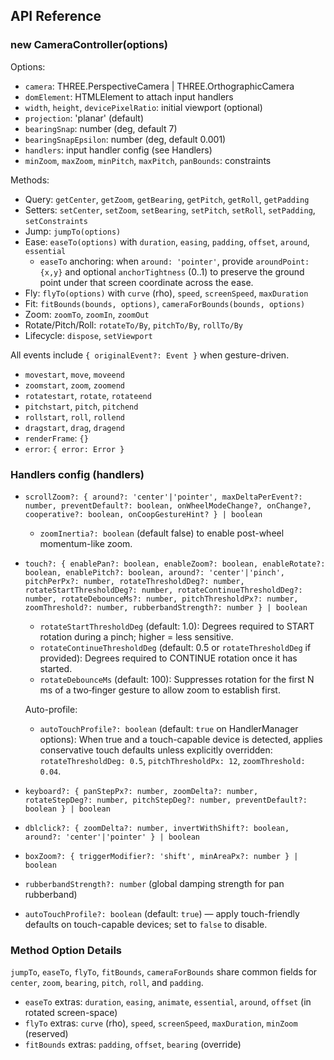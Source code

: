 ## API Reference

### new CameraController(options)

Options:
- `camera`: THREE.PerspectiveCamera | THREE.OrthographicCamera
- `domElement`: HTMLElement to attach input handlers
- `width`, `height`, `devicePixelRatio`: initial viewport (optional)
- `projection`: 'planar' (default)
- `bearingSnap`: number (deg, default 7)
- `bearingSnapEpsilon`: number (deg, default 0.001)
- `handlers`: input handler config (see Handlers)
- `minZoom`, `maxZoom`, `minPitch`, `maxPitch`, `panBounds`: constraints

Methods:
- Query: `getCenter`, `getZoom`, `getBearing`, `getPitch`, `getRoll`, `getPadding`
- Setters: `setCenter`, `setZoom`, `setBearing`, `setPitch`, `setRoll`, `setPadding`, `setConstraints`
- Jump: `jumpTo(options)`
- Ease: `easeTo(options)` with `duration`, `easing`, `padding`, `offset`, `around`, `essential`
  - `easeTo` anchoring: when `around: 'pointer'`, provide `aroundPoint: {x,y}` and optional `anchorTightness` (0..1) to preserve the ground point under that screen coordinate across the ease.
- Fly: `flyTo(options)` with `curve` (rho), `speed`, `screenSpeed`, `maxDuration`
- Fit: `fitBounds(bounds, options)`, `cameraForBounds(bounds, options)`
- Zoom: `zoomTo`, `zoomIn`, `zoomOut`
- Rotate/Pitch/Roll: `rotateTo/By`, `pitchTo/By`, `rollTo/By`
- Lifecycle: `dispose`, `setViewport`

All events include `{ originalEvent?: Event }` when gesture-driven.

- `movestart`, `move`, `moveend`
- `zoomstart`, `zoom`, `zoomend`
- `rotatestart`, `rotate`, `rotateend`
- `pitchstart`, `pitch`, `pitchend`
- `rollstart`, `roll`, `rollend`
- `dragstart`, `drag`, `dragend`
- `renderFrame`: `{}`
- `error`: `{ error: Error }`

### Handlers config (handlers)

- `scrollZoom?: { around?: 'center'|'pointer', maxDeltaPerEvent?: number, preventDefault?: boolean, onWheelModeChange?, onChange?, cooperative?: boolean, onCoopGestureHint? } | boolean`
  - `zoomInertia?: boolean` (default false) to enable post-wheel momentum-like zoom.
- `touch?: { enablePan?: boolean, enableZoom?: boolean, enableRotate?: boolean, enablePitch?: boolean, around?: 'center'|'pinch', pitchPerPx?: number, rotateThresholdDeg?: number, rotateStartThresholdDeg?: number, rotateContinueThresholdDeg?: number, rotateDebounceMs?: number, pitchThresholdPx?: number, zoomThreshold?: number, rubberbandStrength?: number } | boolean`
  - `rotateStartThresholdDeg` (default: 1.0): Degrees required to START rotation during a pinch; higher = less sensitive.
  - `rotateContinueThresholdDeg` (default: 0.5 or `rotateThresholdDeg` if provided): Degrees required to CONTINUE rotation once it has started.
  - `rotateDebounceMs` (default: 100): Suppresses rotation for the first N ms of a two‑finger gesture to allow zoom to establish first.
  
  Auto-profile:
  - `autoTouchProfile?: boolean` (default: `true` on HandlerManager options): When true and a touch-capable device is detected, applies conservative touch defaults unless explicitly overridden: `rotateThresholdDeg: 0.5`, `pitchThresholdPx: 12`, `zoomThreshold: 0.04`.
- `keyboard?: { panStepPx?: number, zoomDelta?: number, rotateStepDeg?: number, pitchStepDeg?: number, preventDefault?: boolean } | boolean`
- `dblclick?: { zoomDelta?: number, invertWithShift?: boolean, around?: 'center'|'pointer' } | boolean`
- `boxZoom?: { triggerModifier?: 'shift', minAreaPx?: number } | boolean`
- `rubberbandStrength?: number` (global damping strength for pan rubberband)
 - `autoTouchProfile?: boolean` (default: `true`) — apply touch-friendly defaults on touch-capable devices; set to `false` to disable.

### Method Option Details

`jumpTo`, `easeTo`, `flyTo`, `fitBounds`, `cameraForBounds` share common fields for `center`, `zoom`, `bearing`, `pitch`, `roll`, and `padding`.

- `easeTo` extras: `duration`, `easing`, `animate`, `essential`, `around`, `offset` (in rotated screen-space)
- `flyTo` extras: `curve` (rho), `speed`, `screenSpeed`, `maxDuration`, `minZoom` (reserved)
- `fitBounds` extras: `padding`, `offset`, `bearing` (override)
